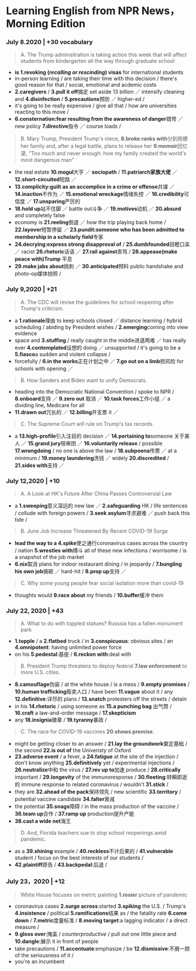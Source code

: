 # Learning English from NPR News，Morning Edition
### July 8.2020 | +30 vocabulary
> A. The Trump adminsitration is taking action this week that will affect students from kindergarten all the way through graduate school
* **is 1.revoking (*recalling or rescinding*) visas** for international students
* in-person learning / are taking their time with this decision / there's good reason for that / social, emotional and acdemic costs
* **2.caregivers** / **3.pull it off**搞定 set aside 13 billion ／ intensify cleaning and **4.disinfection** / **5.precautions**预防 ／ higher-ed / 
* it's going to be really expensive / give all that / how are universities reacting to this move / 
* **6.consternation:fear resulting from the awareness of danger**错愕 ／ new policy **7.directive**指令 ／ course loads / 
> B. Mary Trump, President Trump's niece, **8.broke ranks with**分到扬镳 her family and, after a legal battle, plans to release her **9.memoir**回忆录, "Too much and never enough: how my family created the world's most dangerous man"
* the real estate **10.mogul**大亨 ／ **sociopath** / **11.patriarch家族大佬** ／ **12.short-circuited**短路 ／ 
* **13.complicity:guilt as an accomplice in a crime or offense**共谋 ／ **14.inaction**不作为 ／ **15.emotional wreckage**情绪失控 ／ **16.credibility**可信度 ／ **17.unsparing**严厉的
* **18.hold up**站不住脚 ／ battle out斗争 ／ **19.motives**动机 ／ **20.absurd** and completely false 
* economy is **21.reeling**倒退 ／ how the trip playing back home / **22.layover**短暂停留 ／ **23.pundit:someone who has been admitted to membership in a scholarly field**专家
* **24.decrying:express strong disapproval of** / **25.dumbfounded**目瞪口呆 ／ racist **26.rhetoric**话语 ／ **27.rail against**责骂 / **28.appease(make peace with)Trump** 平息 
* **29.make jabs about**挑刺 ／ **30.anticipated**预料 public handshake and photo-op媒体拍照 / 

### July 9,2020 | +21
>A. The CDC will revise the guidelines for school reopening after Trump's criticism.
* a **1.rationale**理由 to keep schools closed ／ distance learning / hybrid scheduling / abiding by President wishes / **2.emerging**coming into view evidence 
* space and **3.stuffing** / really caught in the middle进退两难 ／ has really ever **4.contemplated**设想的 doing ／ unsupported / it's going to be a **5.fiasco**a sudden and violent collapse /
* forcefully / **6.in the works**正在计划之中 ／ **7.go out on a limb**担风险 for schools with opening ／ 
>B. How Sanders and Biden want to unify Democrats.
* heading into the Democratic National Convention / spoke to NPR / **8.onboard**支持 ／ **9.zero out** 取消 ／ **10.task forces**工作小组 ／ a dividing line, Medicare for all 
* **11.drawn out**冗长的 ／ **12.billing**开支票 it ／ 
>C. The Supreme Court will rule on Trump's tax records.
* a **13.high-profile**引入注目的 decision ／ **14.pertaining to**someone 关于某人 ／ **15.grand jury**陪审团 ／ **16.voluntarily release** / possible **17.wrongdoing** /  no one is above the law / **18.subpoena**传票 ／ at a minimum / **19.money laundering**洗钱 ／ widely **20.discredited** / **21.sides with**支持 ／ 

### July 12,2020 | +10
>A. A Look at HK's Future After China Passes Controversial Law
* a **1.sweeping**意义深远的 new law ／ **2.safeguarding** HK / life sentences / collude with foreign powers / **3.seek asylum**寻求避难 ／ push back this tide / 
>B. June Job Increase Threatened By Recent COVID-19 Surge
* **lead the way to a 4.spike**使之通行coronavirus cases across the country /  nation **5.wrestles with**搏斗 all of these new infections / worrisome / is a snapshot of the job market 
* **6.nix**取消 plans for indoor restaurant dining / in jeopardy / **7.bungling his own job**搞砸 ／ hard-hit / **8.prop up**支持 ／ 
>C. Why some young people fear social isolation more than covid-19
* thoughts would **9.race about** my friends / **10.buffer**缓冲 them 

### July 22, 2020 | +43
>A. What to do with toppled statues? Russsia has a fallen monument park
* **1.topple** / a **2.flatbed** truck / in **3.conspicuous**: obvious sites / an **4.omnipotent**: having unlimited power force 
* on his **5.pedestal**:基座 / **6.reckon with**:deal with
>B. President Trump threatens to deploy federal **7.law enforcement** to more U.S. cities.
* **8.camouflage**伪装 / at the white house / is a mess / **9.empty promises** / **10.human trafficking**贩卖人口 / have been **11.vague** about it / any **12.definitive**:详尽的 plans / **13.snatch** protesters off the streets / detain
* in his **14.rhetoric** / using someone as **15.a punching bag** 出气筒 / **16.craft** a law-and-order message / **17.skepticism**
* any **18.insignia**徽章 / **19.tyranny**暴政 / 
>C. The race for COVID-19 vaccines **20.shows promise**. 
* might be getting closer to an answer / **21.lay the groundwork**奠定基础 / the second **22.is out of** the Univeristy of Oxford
* **23.adverse event** / a fever, a **24.fatigue** at the site of the injection / don't know anything **25.definitively** yet / 
experimental injections / **26.neutralize**中和 the virus / **27.rev up to**加速 produce / **28.critically** important / **29.longevity** of the immunoresponse / **30.fleeting**:转瞬即逝的 immune response to related coronavirus / wouldn't **31.stick** /
* they are **32.ahead of the pack**保持领先 / new scientific **33.territory** / potential vaccine candidate **34.falter**衰减 
* the potential **35.snags**障碍 / in the mass production of the vaccine / **36.team up**合作 / **37.ramp up** production提升产能
* **38.cast a wide net**海王
>D. And, Florida teachers sue to stop school reopenings amid pandemic.
* as a **39.shining** example / **40.reckless**不计后果的 / **41.vulnerable** student / focus on the best interests of our students / 
* **42.plaintiff**原告 / **43.backpedal**:后退 / 

### July 23，2020 | +12
> White House focuses on metric painting **1.rosier** picture of pandemic
* coronavirus cases **2.surge across**:started **3.spiking** the U.S. / Trump's **4.insistence** / political **5.ramifications**结果 as / the fatality rate **6.come down** / **7.metric**度量标准 / **8.moving target**:a lagging indicator / a direct measure / 
* **9.gloss over**:掩盖 / *counterproductive* / pull out one little piece and **10.dangle**:展示 it in front of people 
* take precautions / **11.accentuate**:emphasize / be **12.dismissive**:不屑一顾 of the seriousness of it / 
* you're an incumbent 
